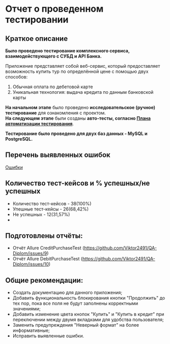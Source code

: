 # Отчет о проведенном тестировании
## Краткое описание
**Было проведено тестирование комплексного сервиса, взаимодействующего с СУБД и API Банка.**

Приложение представляет собой веб-сервис, который предоставляет возможность купить тур по определённой цене с помощью двух способов:
1. Обычная оплата по дебетовой карте
1. Уникальная технология: выдача кредита по данным банковской карты

**На начальном этапе** было проведено **исследовательское (ручное) тестирование** для ознакомления с проектом.  
**На следующем этапе** были созданы **авто-тесты, согласно [Плана автоматизации тестирования](https://github.com/Viktor2491/QA-Diplom/blob/master/documents/Plan.md)**.

**Тестирование было проведено для двух баз данных - MySQL и PostgreSQL.**

## Перечень выявленных ошибок
[Ошибки](https://github.com/Viktor2491/QA-Diplom/issues)

## Количество тест-кейсов и % успешных/не успешных
* Количество тест-кейсов - 38(100%)
* Упешные тест-кейсы - 26(68,42%)
* Не успешных - 12(31,57%)
* 
## Подготовлены отчёты:
* Отчёт Allure CreditPurchaseTest (https://github.com/Viktor2491/QA-Diplom/issues/9)
* Отчёт Allure DebitPurchaseTest (https://github.com/Viktor2491/QA-Diplom/issues/10)
## Общие рекомендации:
* Создать документацию для данного приложения;
* Добавить функциональность блокирования кнопки "Продолжить" до тех пор, пока все поля не будут заполнены корректными значениями;
* Добавить изменение цвета кнопок "Купить" и "Купить в кредит" при переключении между двумя вкладками для удобства пользователя;
* Заменить предупреждения "Неверный формат" на более информативные;
* Исправить выявленные ошибки.
